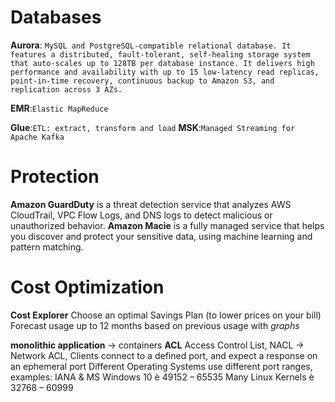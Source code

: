 # Databases
**Aurora**: `MySQL and PostgreSQL-compatible relational database. It features a distributed, fault-tolerant, self-healing storage system that auto-scales up to 128TB per database instance. It delivers high performance and availability with up to 15 low-latency read replicas, point-in-time recovery, continuous backup to Amazon S3, and replication across 3 AZs.`

**EMR**:`Elastic MapReduce`

**Glue**:`ETL: extract, transform and load`
**MSK**:`Managed Streaming for Apache Kafka`

# Protection
**Amazon GuardDuty** is a threat detection service that analyzes AWS CloudTrail, VPC Flow Logs, and DNS logs to detect malicious or unauthorized behavior.
**Amazon Macie** is a fully managed service that helps you discover and protect your sensitive data, using machine learning and pattern matching.

# Cost Optimization
**Cost Explorer** Choose an optimal Savings Plan (to lower prices on your bill)  Forecast usage up to 12 months based on previous usage with *graphs*

**monolithic application** -> containers
**ACL** Access Control List, NACL -> Network ACL,  Clients connect to a defined port, and expect a response on an ephemeral port Different Operating Systems use different port ranges, examples: IANA & MS Windows 10 è 49152 – 65535 Many Linux Kernels è 32768 – 60999